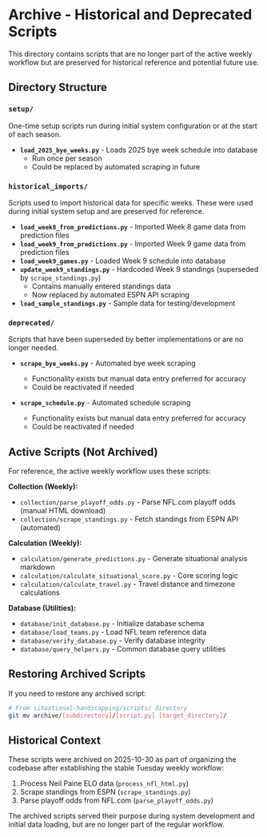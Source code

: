 # Archive - Historical and Deprecated Scripts

This directory contains scripts that are no longer part of the active weekly workflow but are preserved for historical reference and potential future use.

## Directory Structure

### `setup/`
One-time setup scripts run during initial system configuration or at the start of each season.

- **`load_2025_bye_weeks.py`** - Loads 2025 bye week schedule into database
  - Run once per season
  - Could be replaced by automated scraping in future

### `historical_imports/`
Scripts used to import historical data for specific weeks. These were used during initial system setup and are preserved for reference.

- **`load_week8_from_predictions.py`** - Imported Week 8 game data from prediction files
- **`load_week9_from_predictions.py`** - Imported Week 9 game data from prediction files
- **`load_week9_games.py`** - Loaded Week 9 schedule into database
- **`update_week9_standings.py`** - Hardcoded Week 9 standings (superseded by `scrape_standings.py`)
  - Contains manually entered standings data
  - Now replaced by automated ESPN API scraping
- **`load_sample_standings.py`** - Sample data for testing/development

### `deprecated/`
Scripts that have been superseded by better implementations or are no longer needed.

- **`scrape_bye_weeks.py`** - Automated bye week scraping
  - Functionality exists but manual data entry preferred for accuracy
  - Could be reactivated if needed

- **`scrape_schedule.py`** - Automated schedule scraping
  - Functionality exists but manual data entry preferred for accuracy
  - Could be reactivated if needed

## Active Scripts (Not Archived)

For reference, the active weekly workflow uses these scripts:

**Collection (Weekly):**
- `collection/parse_playoff_odds.py` - Parse NFL.com playoff odds (manual HTML download)
- `collection/scrape_standings.py` - Fetch standings from ESPN API (automated)

**Calculation (Weekly):**
- `calculation/generate_predictions.py` - Generate situational analysis markdown
- `calculation/calculate_situational_score.py` - Core scoring logic
- `calculation/calculate_travel.py` - Travel distance and timezone calculations

**Database (Utilities):**
- `database/init_database.py` - Initialize database schema
- `database/load_teams.py` - Load NFL team reference data
- `database/verify_database.py` - Verify database integrity
- `database/query_helpers.py` - Common database query utilities

## Restoring Archived Scripts

If you need to restore any archived script:

```bash
# From situational-handicapping/scripts/ directory
git mv archive/[subdirectory]/[script.py] [target_directory]/
```

## Historical Context

These scripts were archived on 2025-10-30 as part of organizing the codebase after establishing the stable Tuesday weekly workflow:

1. Process Neil Paine ELO data (`process_nfl_html.py`)
2. Scrape standings from ESPN (`scrape_standings.py`)
3. Parse playoff odds from NFL.com (`parse_playoff_odds.py`)

The archived scripts served their purpose during system development and initial data loading, but are no longer part of the regular workflow.
